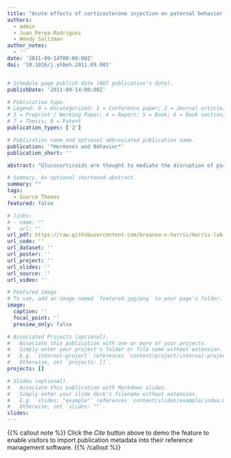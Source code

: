 ```yaml
---
title: "Acute effects of corticosterone injection on paternal behavior in California mouse (Peromyscus californicus) fathers"
authors:
  - admin
  - Juan Perea-Rodriguez
  - Wendy Saltzman
author_notes:
  - ''
date: '2011-09-14T00:00:00Z'
doi: '10.1016/j.yhbeh.2011.09.001'


# Schedule page publish date (NOT publication's date).
publishDate: '2011-09-14:00:00Z'

# Publication type.
# Legend: 0 = Uncategorized; 1 = Conference paper; 2 = Journal article;
# 3 = Preprint / Working Paper; 4 = Report; 5 = Book; 6 = Book section;
# 7 = Thesis; 8 = Patent
publication_types: ['2']

# Publication name and optional abbreviated publication name.
publication: '*Hormones and Behavior*'
publication_short: ''

abstract: "Glucocorticoids are thought to mediate the disruption of parental behavior in response to acute and chronic stress. Previous research supports their role in chronic stress; however, no study has experimentally tested the effects of acute glucocorticoid elevation on paternal behavior. We tested the prediction that acute corticosterone (CORT) increases would decrease paternal behavior in California mouse fathers and would lead to longer-term effects on reproductive success, as even short-term increases in CORT have been shown to produce lasting effects on the hypothalamic-pituitary-adrenal axis. First-time fathers were injected with 30 mg/kg CORT, 60 mg/kg CORT or vehicle, or left unmanipulated. Interactions between the male and its pup(s) were recorded 1.5-2h after injection and scored for paternal and non-paternal behavior. Treatment groups were combined into control (unmanipulated + vehicle, n = 15) and CORT (30 mg/kg + 60 mg/kg, n = 16) for analysis based on resulting plasma CORT concentrations. CORT treatment did not alter paternal or non-paternal behaviors or any long-term measures (male body mass or temperature, pup growth rate, pup survival, interbirth interval, number or mass of pups born in the second litter). Fathers showed a significant rise in body mass at day 30 postpartum, followed by a decrease in body mass after the birth of the second litter; however, this pattern did not differ between the CORT and control groups. In summary, acute elevation of plasma CORT did not alter direct paternal behavior, body mass, or reproductive outcomes, suggesting that acute CORT elevation alone does not overtly disrupt paternal care in this biparental mammal."

# Summary. An optional shortened abstract.
summary: ""
tags:
  - Source Themes
featured: false

# links:
# - name: ""
#   url: ""
url_pdf: https://raw.githubusercontent.com/breanna-n-harris/Harris-lab-website/c7c6fc660a44735717a801571771932bc8633984/content/publication/Harris_etal_2011_HormBehav_effects_of_acute_cort_paternal_behavior/Harris_etal_2011_HormBehav_effects_of_acute_cort_paternal_behavior.pdf
url_code: ''
url_dataset: ''
url_poster: ''
url_project: ''
url_slides: ''
url_source: ''
url_video: ''

# Featured image
# To use, add an image named `featured.jpg/png` to your page's folder.
image:
  caption: ''
  focal_point: ''
  preview_only: false

# Associated Projects (optional).
#   Associate this publication with one or more of your projects.
#   Simply enter your project's folder or file name without extension.
#   E.g. `internal-project` references `content/project/internal-project/index.md`.
#   Otherwise, set `projects: []`.
projects: []

# Slides (optional).
#   Associate this publication with Markdown slides.
#   Simply enter your slide deck's filename without extension.
#   E.g. `slides: "example"` references `content/slides/example/index.md`.
#   Otherwise, set `slides: ""`.
slides:
---
```


{{% callout note %}}
Click the _Cite_ button above to demo the feature to enable visitors to import publication metadata into their reference management software.
{{% /callout %}}
